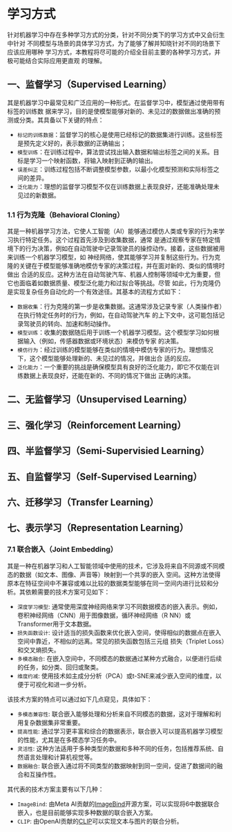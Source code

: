 # 学习方式

针对机器学习中存在多种学习方式的分类，针对不同分类下的学习方式中又会衍生中针对
不同模型与场景的具体学习方式，为了能够了解并知晓针对不同的场景下应该应用哪种
学习方式，本教程将尽可能的介绍全目前主要的各种学习方式，并极可能结合实际应用更直观
的理解。  

## 一、监督学习（Supervised Learning）

其是机器学习中最常见和广泛应用的一种形式。在监督学习中，模型通过使用带有标签的训练数
据来学习，目的是使模型能够对新的、未见过的数据做出准确的预测或分类。其具备以下关键的特点：

* `标记的训练数据`：监督学习的核心是使用已经标记的数据集进行训练。这些标签是预先定义好的，表示数据的正确输出；
* `模型训练`：在训练过程中，算法尝试找出输入数据和输出标签之间的关系。目标是学习一个映射函数，将输入映射到正确的输出。
* `误差纠正`：训练过程包括不断调整模型参数，以最小化模型预测和实际标签之间的差异。
* `泛化能力`：理想的监督学习模型不仅在训练数据上表现良好，还能准确处理未见过的新数据。  

### 1.1 行为克隆（Behavioral Cloning）

其是一种机器学习方法，它使人工智能（AI）能够通过模仿人类或专家的行为来学习执行特定任务。这个过程首先涉及到收集数据，通常
是通过观察专家在特定情境下的行为决策，例如在自动驾驶中记录驾驶员的操控动作。接着，这些数据被用来训练一个机器学习模型，如
神经网络，使其能够学习并复制这些行为。行为克隆的关键在于模型能够准确地模仿专家的决策过程，并在面对新的、类似的情境时做出
合适的反应。这种方法在自动驾驶汽车、机器人控制等领域中尤为重要，但它也面临着如数据质量、模型泛化能力和过拟合等挑战。尽管
如此，行为克隆仍是实现复杂任务自动化的一个有效途径。其基本的流程方式如下：

* `数据收集`：行为克隆的第一步是收集数据。这通常涉及记录专家（人类操作者）在执行特定任务时的行为，例如，在自动驾驶汽车
的上下文中，这可能包括记录驾驶员的转向、加速和制动操作。
* `模型训练`：收集的数据随后用于训练一个机器学习模型。这个模型学习如何根据输入（例如，传感器数据或环境状态）来模仿专家
的决策。  
* `模仿行为`：经过训练的模型能够在类似的情境中模仿专家的行为。理想情况下，这个模型能够处理新的、未见过的情况，并做出合
适的反应。
* `泛化能力`：一个重要的挑战是确保模型具有良好的泛化能力，即它不仅能在训练数据上表现良好，还能在新的、不同的情况下做出
正确的决策。

## 二、无监督学习（Unsupervised Learning）

## 三、强化学习（Reinforcement Learning）

## 四、半监督学习（Semi-Supervisied Learning）

## 五、自监督学习（Self-Supervised Learning）

## 六、迁移学习（Transfer Learning）

## 七、表示学习（Representation Learning）

### 7.1 联合嵌入（Joint Embedding）

其是一种在机器学习和人工智能领域中使用的技术，它涉及将来自不同源或不同模态的数据（如文本、图像、声音等）映射到一个共享的嵌入
空间。这种方法使得原本在特征空间中不兼容或难以比较的数据类型能够在同一空间内进行比较和分析。其依赖需要的技术方案可见如下：

* `深度学习模型`: 通常使用深度神经网络来学习不同数据模态的嵌入表示。例如，卷积神经网络（CNN）用于图像数据，循环神经网络（R
NN）或Transformer用于文本数据。
* `损失函数设计`: 设计适当的损失函数来优化嵌入空间，使得相似的数据点在嵌入空间中靠近，不相似的远离。常见的损失函数包括三元组
损失（Triplet Loss）和交叉熵损失。
* `多模态融合`: 在嵌入空间中，不同模态的数据通过某种方式融合，以便进行后续的任务，如分类、回归或聚类。
* `维度约减`: 使用技术如主成分分析（PCA）或t-SNE来减少嵌入空间的维度，以便于可视化和进一步分析。

该技术方案的特点可以通过如下几点窥见，具体如下：

* `多模态兼容性`: 联合嵌入能够处理和分析来自不同模态的数据，这对于理解和利用复杂数据集非常重要。
* `提高性能`: 通过学习更丰富和综合的数据表示，联合嵌入可以提高机器学习模型的性能，尤其是在多模态学习任务中。
* `灵活性`: 这种方法适用于多种类型的数据和多种不同的任务，包括推荐系统、自然语言处理和计算机视觉等。
* `数据融合`: 联合嵌入通过将不同类型的数据映射到同一空间，促进了数据间的融合和互操作性。

其代表的技术方案主要有以下几种：
* `ImageBind`: 由Meta AI贡献的[ImageBind](https://github.com/facebookresearch/ImageBind)开源方案，可以实现将6中数据联合嵌入，也是目前能够实现多种数据的联合嵌入方案。  
* `CLIP`: 由OpenAI贡献的[CLIP](https://github.com/openai/CLIP.git)可以实现文本与图片的联合分析。

